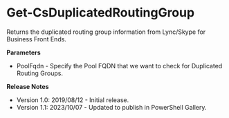 # Get-CsDuplicatedRoutingGroup

Returns the duplicated routing group information from Lync/Skype for Business Front Ends.

<b>Parameters</b>
<ul>
    <li>PoolFqdn - Specify the Pool FQDN that we want to check for Duplicated Routing Groups.</li>
</ul>
<b>Release Notes</b>
<ul>
    <li>Version 1.0: 2019/08/12 - Initial release.</li>
    <li>Version 1.1: 2023/10/07 - Updated to publish in PowerShell Gallery.</li>
</ul>
